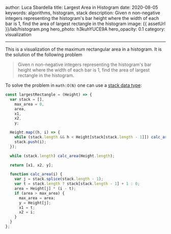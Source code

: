 author: Luca Sbardella
title: Largest Area in Histogram
date: 2020-08-05
keywords: algorithms, histogram, stack
description: Given n non-negative integers representing the histogram's bar height where the width of each bar is 1, find the area of largest rectangle in the histogram
image: {{ assetUrl }}/lab/histogram.png
hero_photo: h3kuhYUCE9A
hero_opacity: 0.1
category: visualization

---

<script src="{{ bundleUrl }}/lab/largest-area-in-histogram/histogram.js" aspectratio="70%"></script>

This is a visualization of the maximum rectangular area in a histogram. It is the solution of the following problem

> Given n non-negative integers representing the histogram's bar height where the width of each bar is 1, find the area of largest rectangle in the histogram.

To solve the problem in `math:O(N)` one can use a [stack data type](https://en.wikipedia.org/wiki/Stack_(abstract_data_type)):

```js
const largestRectangle = (Height) => {
  var stack = [],
    max_area = 0,
    area,
    x1,
    x2,
    y;

  Height.map((h, i) => {
    while (stack.length && h < Height[stack[stack.length - 1]]) calc_area(i);
    stack.push(i);
  });

  while (stack.length) calc_area(Height.length);

  return [x1, x2, y];

  function calc_area(i) {
    var j = stack.splice(stack.length - 1);
    var t = stack.length ? stack[stack.length - 1] + 1 : 0;
    area = Height[j] * (i - t);
    if (area > max_area) {
      max_area = area;
      y = Height[j];
      x1 = t;
      x2 = i;
    }
  }
};
```
